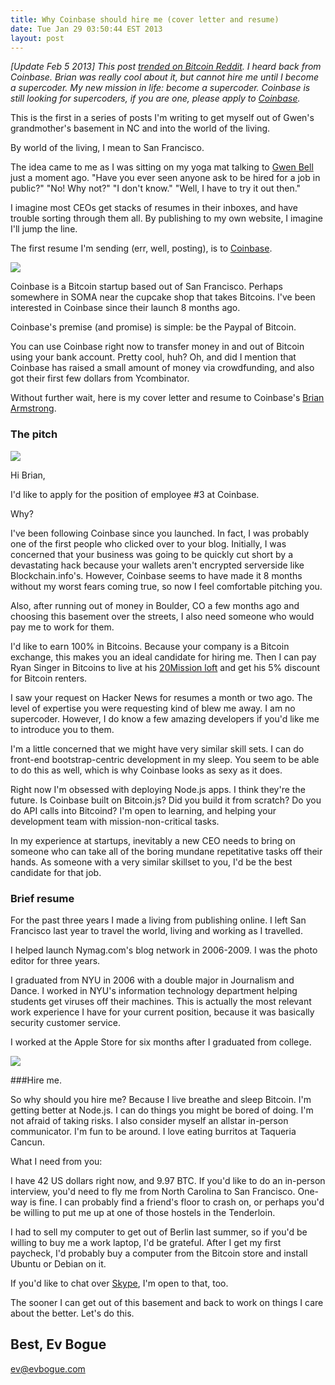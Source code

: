 ```yaml
---
title: Why Coinbase should hire me (cover letter and resume)
date: Tue Jan 29 03:50:44 EST 2013
layout: post
---
```


_[Update Feb 5 2013] This post [trended on Bitcoin Reddit](http://www.reddit.com/r/Bitcoin/comments/17wuvy/why_coinbase_should_hire_me/). I heard back from Coinbase. Brian was really cool about it, but cannot hire me until I become a supercoder. My new mission in life: become a supercoder. Coinbase is still looking for supercoders, if you are one, please apply to [Coinbase](http://coinbase.com/)._ 

This is the first in a series of posts I'm writing to get myself out of Gwen's grandmother's basement in NC and into the world of the living. 

By world of the living, I mean to San Francisco.

The idea came to me as I was sitting on my yoga mat talking to [Gwen Bell](http://gwenbell.com) just a moment ago. "Have you ever seen anyone ask to be hired for a job in public?" "No! Why not?" "I don't know." "Well, I have to try it out then."

I imagine most CEOs get stacks of resumes in their inboxes, and have trouble sorting through them all. By publishing to my own website, I imagine I'll jump the line.

The first resume I'm sending (err, well, posting), is to [Coinbase](http://coinbase.com/). 

<img src="/img/coinbase.png" />

Coinbase is a Bitcoin startup based out of San Francisco. Perhaps somewhere in SOMA near the cupcake shop that takes Bitcoins. I've been interested in Coinbase since their launch 8 months ago. 

Coinbase's premise (and promise) is simple: be the Paypal of Bitcoin. 

You can use Coinbase right now to transfer money in and out of Bitcoin using your bank account. Pretty cool, huh? Oh, and did I mention that Coinbase has raised a small amount of money via crowdfunding, and also got their first few dollars from Ycombinator.

Without further wait, here is my cover letter and resume to Coinbase's [Brian Armstrong](http://brianarmstrong.org/).

### The pitch

<img src="http://brianarmstrong.org/images/brian_armstrong.png" class="pull-right img-polaroid" />

Hi Brian,

I'd like to apply for the position of employee #3 at Coinbase. 

Why?

I've been following Coinbase since you launched. In fact, I was probably one of the first people who clicked over to your blog. Initially, I was concerned that your business was going to be quickly cut short by a devastating hack because your wallets aren't encrypted serverside like Blockchain.info's. However, Coinbase seems to have made it 8 months without my worst fears coming true, so now I feel comfortable pitching you.

Also, after running out of money in Boulder, CO a few months ago and choosing this basement over the streets, I also need someone who would pay me to work for them.

I'd like to earn 100% in Bitcoins. Because your company is a Bitcoin exchange, this makes you an ideal candidate for hiring me. Then I can pay Ryan Singer in Bitcoins to live at his [20Mission loft](http://20mission.com/) and get his 5% discount for Bitcoin renters.

I saw your request on Hacker News for resumes a month or two ago. The level of expertise you were requesting kind of blew me away. I am no supercoder. However, I do know a few amazing developers if you'd like me to introduce you to them. 

I'm a little concerned that we might have very similar skill sets. I can do front-end bootstrap-centric development in my sleep. You seem to be able to do this as well, which is why Coinbase looks as sexy as it does.

Right now I'm obsessed with deploying Node.js apps. I think they're the future. Is Coinbase built on Bitcoin.js? Did you build it from scratch? Do you do API calls into Bitcoind? I'm open to learning, and helping your development team with mission-non-critical tasks.

In my experience at startups, inevitably a new CEO needs to bring on someone who can take all of the boring mundane repetitative tasks off their hands. As someone with a very similar skillset to you, I'd be the best candidate for that job.

### Brief resume

For the past three years I made a living from publishing online. I left San Francisco last year to travel the world, living and working as I travelled.

I helped launch Nymag.com's blog network in 2006-2009. I was the photo editor for three years.

I graduated from NYU in 2006 with a double major in Journalism and Dance. I worked in NYU's information technology department helping students get viruses off their machines. This is actually the most relevant work experience I have for your current position, because it was basically security customer service.

I worked at the Apple Store for six months after I graduated from college.

<img src="/img/evboguecyborg.jpg" class="pull-right img-polaroid" />

###Hire me.

So why should you hire me? Because I live breathe and sleep Bitcoin. I'm getting better at Node.js. I can do things you might be bored of doing. I'm not afraid of taking risks. I also consider myself an allstar in-person communicator. I'm fun to be around. I love eating burritos at Taqueria Cancun. 

What I need from you:

I have 42 US dollars right now, and 9.97 BTC. If you'd like to do an in-person interview, you'd need to fly me from North Carolina to San Francisco. One-way is fine. I can probably find a friend's floor to crash on, or perhaps you'd be willing to put me up at one of those hostels in the Tenderloin. 

I had to sell my computer to get out of Berlin last summer, so if you'd be willing to buy me a work laptop, I'd be grateful. After I get my first paycheck, I'd probably buy a computer from the Bitcoin store and install Ubuntu or Debian on it.

If you'd like to chat over [Skype](skype:evbogue), I'm open to that, too.

The sooner I can get out of this basement and back to work on things I care about the better. Let's do this.

Best,
Ev Bogue
--
[ev@evbogue.com](mailto:ev@evbogue.com)
